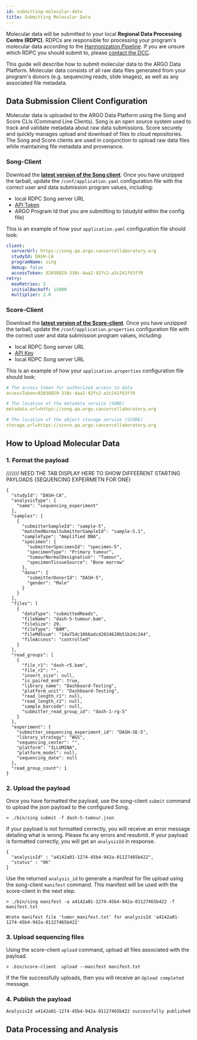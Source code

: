 ```yaml
---
id: submitting-molecular-data
title: Submitting Molecular Data
---
```

Molecular data will be submitted to your local **Regional Data Processing Centre (RDPC)**. RDPCs are responsible for processing your program's molecular data according to the [Harmonization Pipeline](dna-pipeline). If you are unsure which RDPC you should submit to, please [contact the DCC](https://platform-ui.qa.argo.cancercollaboratory.org/contact).


This guide will describe how to submit molecular data to the ARGO Data Platform. Molecular data consists of all raw data files generated from your program's donors (e.g. sequencing reads, slide images), as well as any associated file metadata.

## Data Submission Client Configuration
Molecular data is uploaded to the ARGO Data Platform using the Song and Score CLIs (Command Line Clients).  Song is an open source system used to track and validate metadata about raw data submissions. Score securely and quickly manages upload and download of files to cloud repositories. The Song and Score clients are used in conjunction to  upload raw data files while maintaining file metadata and provenance.

### Song-Client
Download the **[latest version of the Song client](https://artifacts.oicr.on.ca/artifactory/dcc-release/bio/overture/song-client/[RELEASE]/song-client-[RELEASE]-dist.tar.gz)**. Once you have unzipped the tarball, update the  `/conf/application.yaml` configuration file with the correct user and data submission program values, including:
- local RDPC Song server URL
- [API Token](user-profile-and-api-token)
- ARGO Program Id that you are submitting to (studyId within the config file)

This is an example of how your `application.yaml` configuration file should look:
```yml
client:
  serverUrl: https://song.qa.argo.cancercollaboratory.org
  studyId: DASH-CA
  programName: sing
  debug: false
  accessToken: 92038829-338c-4aa2-92fc2-a3c241f63ff0
retry:
  maxRetries: 5
  initialBackoff: 15000
  multiplier: 2.0
```
### Score-Client
Download the **[latest version of the Score-client](https://artifacts.oicr.on.ca/artifactory/dcc-release/bio/overture/score-client/[RELEASE]/score-client-[RELEASE}-dist.tar.gz)**. Once you have unzipped the tarball, update the  `/conf/application.properties` configuration file with the correct user and data submission program values, including:
- local RDPC Song server URL
- [API Key](user-profile-and-token)
- local RDPC Song server URL

This is an example of how your `application.properties` configuration file should look:

```yaml
# The access token for authorized access to data
accessToken=92038829-338c-4aa2-92fc2-a3c241f63ff0

# The location of the metadata service (SONG)
metadata.url=https://song.qa.argo.cancercollaboratory.org

# The location of the object storage service (SCORE)
storage.url=https://score.qa.argo.cancercollaboratory.org
```
## How to Upload Molecular Data
### 1. Format the payload
/////// NEED THE TAB DISPLAY HERE TO SHOW DIFFEERENT STARTING PAYLOADS {SEQUENCING EXPEIRMETN FOR ONE}
```
{
  "studyId": "DASH-CA",
  "analysisType": {
    "name": "sequencing_experiment"
  },
  "samples": [
    {
      "submitterSampleId": "sample-5",
      "matchedNormalSubmitterSampleId": "sample-5.1",
      "sampleType": "Amplified DNA",
      "specimen": {
        "submitterSpecimenId": "specimen-5",
        "specimenType": "Primary tumour",
        "tumourNormalDesignation": "Tumour",
        "specimenTissueSource": "Bone marrow"
      },
      "donor": {
        "submitterDonorId": "DASH-5",
        "gender": "Male"
      }
    }
  ],
  "files": [
    {
      "dataType": "submittedReads",
      "fileName": "dash-5-tumour.bam",
      "fileSize": 29,
      "fileType": "BAM",
      "fileMd5sum": "14a754c1066adcd2024620b51b2dc244",
      "fileAccess": "controlled"
    }
  ],
  "read_groups": [
    {
      "file_r1": "dash-r5.bam",
      "file_r2": "",
      "insert_size": null,
      "is_paired_end": true,
      "library_name": "Dashboard-Testing",
      "platform_unit": "Dashboard-Testing",
      "read_length_r1": null,
      "read_length_r2": null,
      "sample_barcode": null,
      "submitter_read_group_id": "dash-1-rg-5"
    }
  ],
  "experiment": {
    "submitter_sequencing_experiment_id": "DASH-SE-5",
    "library_strategy": "WGS",
    "sequencing_center": "",
    "platform": "ILLUMINA",
    "platform_model": null,
    "sequencing_date": null
  },
  "read_group_count": 1
}
```

### 2. Upload the payload
Once you have formatted the payload, use the song-client `submit` command to upload the json payload to the configured Song.

```
> ./bin/sing submit -f dash-5-tumour.json
```

If your payload is not formatted correctly, you will receive an error message detailing what is wrong.  Please fix any errors and resubmit.  If your payload is formatted correctly, you will get an `analysisId` in response.

```
{
  "analysisId" : "a4142a01-1274-45b4-942a-01127465b422",
  "status" : "OK"
}
```
Use the returned `analysis_id` to generate a manifest for file upload using the song-client `manifest` command.  This manifest will be used with the score-client in the next step.  

```
> ./bin/sing manifest -a a4142a01-1274-45b4-942a-01127465b422 -f manifest.txt

Wrote manifest file 'tumor_manifest.txt' for analysisId 'a4142a01-1274-45b4-942a-01127465b422'
```

### 3. Upload sequencing files
Using the score-client  `upload` command, upload all files associated with the payload.
```
> .bin/score-client  upload --manifest manifest.txt
```
If the file successfully uploads, then you will receive an `Upload completed` message.  

### 4. Publish the payload
```
AnalysisId a4142a01-1274-45b4-942a-01127465b422 successfully published
```
## Data Processing and Analysis
